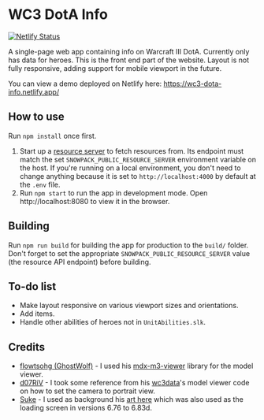 # WC3 DotA Info

[![Netlify Status](https://api.netlify.com/api/v1/badges/47086135-bad0-4788-b17a-600e461faac6/deploy-status)](https://app.netlify.com/sites/wc3-dota-info/deploys)

A single-page web app containing info on Warcraft III DotA. Currently only has data for heroes. This is the front end part of the website. Layout is not fully responsive, adding support for mobile viewport in the future.

You can view a demo deployed on Netlify here: https://wc3-dota-info.netlify.app/

## How to use

Run `npm install` once first.

1. Start up a [resource server](https://github.com/jp06/wc3-dota-info-api) to fetch resources from. Its endpoint must match the set `SNOWPACK_PUBLIC_RESOURCE_SERVER` environment variable on the host. If you're running on a local environment, you don't need to change anything because it is set to `http://localhost:4000` by default at the `.env` file.
2. Run `npm start` to run the app in development mode. Open http://localhost:8080 to view it in the browser.

## Building

Run `npm run build` for building the app for production to the `build/` folder. Don't forget to set the appropriate `SNOWPACK_PUBLIC_RESOURCE_SERVER` value (the resource API endpoint) before building.

## To-do list

* Make layout responsive on various viewport sizes and orientations.
* Add items.
* Handle other abilities of heroes not in `UnitAbilities.slk`.

## Credits

* [flowtsohg (GhostWolf)](https://github.com/flowtsohg) - I used his [mdx-m3-viewer](https://github.com/flowtsohg/mdx-m3-viewer) library for the model viewer.
* [d07RiV](https://github.com/d07RiV) - I took some reference from his [wc3data](https://github.com/d07RiV/wc3data)'s model viewer code on how to set the camera to portrait view.
* [Suke](https://twitter.com/Sukeart) - I used as background his [art here](https://www.deviantart.com/su-ke/art/Dota-1-320811752) which was also used as the loading screen in versions 6.76 to 6.83d.